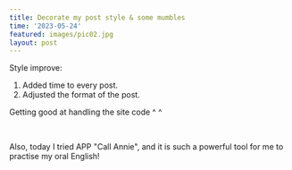 ```yaml
---
title: Decorate my post style & some mumbles
time: '2023-05-24'
featured: images/pic02.jpg
layout: post
---
```


Style improve:
1. Added time to every post.
2. Adjusted the format of the post.

Getting good at handling the site code ^ ^

<br>

Also, today I tried APP "Call Annie", and it is such a powerful tool for me to practise my oral English!